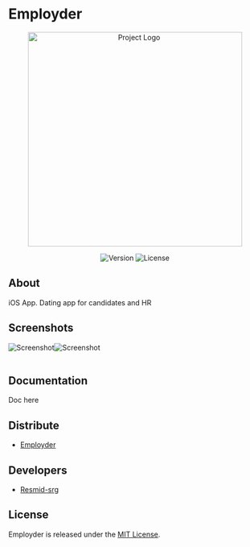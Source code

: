 # Employder
<p align="center">
      <img src="https://firebasestorage.googleapis.com/v0/b/employder.appspot.com/o/logo%20Employder.png?alt=media&token=50f09cf6-40d6-41d2-a495-e5dd582a3f77" alt="Project Logo" width="426">
</p>

<p align="center">
    <img src="" alt="Version">
    <img src="" alt="License">
</p>

## About

iOS App. Dating app for candidates and HR

## Screenshots

<table>
    <tr>
            <img src="" alt="Screenshot">
    </tr>
    <tr>
            <img src="" alt="Screenshot">
    </tr>
</table>

## Documentation

Doc here

## Distribute

- [Employder](link)

## Developers

- [Resmid-srg](https://github.com/Resmid-srg)

## License

Employder is released under the [MIT License](https://github.com/Resmid-srg/Employder/blob/main/LICENSE.txt).
